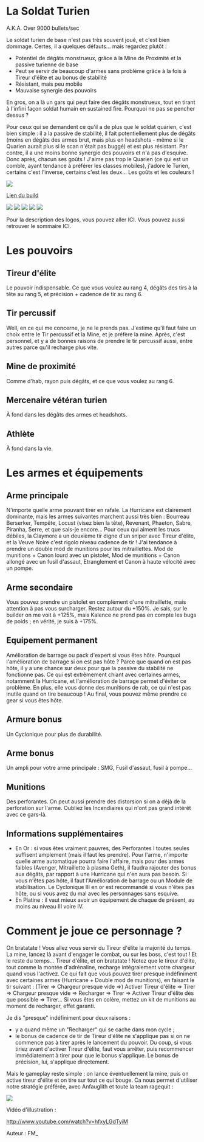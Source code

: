 La Soldat Turien
================

A.K.A. Over 9000 bullets/sec


Le soldat turien de base n'est pas très souvent joué, et c'est bien dommage. Certes, il a quelques défauts... mais regardez plutôt :

 * Potentiel de dégâts monstrueux, grâce à la Mine de Proximité et la passive turienne de base
 * Peut se servir de beaucoup d'armes sans problème grâce à la fois à Tireur d'élite et au bonus de stabilité
 * Résistant, mais peu mobile
 * Mauvaise synergie des pouvoirs

En gros, on a là un gars qui peut faire des dégâts monstrueux, tout en tirant à l'infini façon soldat humain en sustained fire. Pourquoi ne pas se pencher dessus ?

Pour ceux qui se demandent ce qu'il a de plus que le soldat quarien, c'est bien simple : il a la passive de stabilité, il fait potentiellement plus de dégâts (moins en dégâts des armes brut, mais plus en headshots - même si le Quarien aurait plus si le scan n'était pas buggé) et est plus résistant. Par contre, il a une moins bonne synergie des pouvoirs et n'a pas d'esquive. Donc après, chacun ses goûts ! J'aime pas trop le Quarien (ce qui est un comble, ayant tendance à préférer les classes mobiles), j'adore le Turien, certains c'est l'inverse, certains c'est les deux... Les goûts et les couleurs !

<img src="http://i.imgur.com/VZvql7c.png" />

[Lien du build](http://kalence.drupalgardens.com/me3-builder#24!4801525!2802575!24H54314!0.EAGK)

<img src="https://raw.githubusercontent.com/tst2005/me3/master/static/img/logo1-or-et-platine.png" />
<img src="https://raw.githubusercontent.com/tst2005/me3/master/static/img/logo2-3etoiles.png" />
<img src="https://raw.githubusercontent.com/tst2005/me3/master/static/img/logo3-jaune.png" />
<img src="https://raw.githubusercontent.com/tst2005/me3/master/static/img/logo4-2etoiles.png" />
<img src="https://raw.githubusercontent.com/tst2005/me3/master/static/img/logo5-3etoiles.png" />

Pour la description des logos, vous pouvez aller ICI. Vous pouvez aussi retrouver le sommaire ICI.

Les pouvoirs
============

## Tireur d'élite

Le pouvoir indispensable. Ce que vous voulez au rang 4, dégâts des tirs à la tête au rang 5, et précision + cadence de tir au rang 6.

## Tir percussif

Well, en ce qui me concerne, je ne le prends pas. J'estime qu'il faut faire un choix entre le Tir percussif et la Mine, et je préfère la mine. Après, c'est personnel, et y a de bonnes raisons de prendre le tir percussif aussi, entre autres parce qu'il recharge plus vite.

## Mine de proximité

Comme d'hab, rayon puis dégâts, et ce que vous voulez au rang 6.

## Mercenaire vétéran turien

À fond dans les dégâts des armes et headshots.

## Athlète

À fond dans la vie.


Les armes et équipements
========================

## Arme principale

N'importe quelle arme pouvant tirer en rafale. La Hurricane est clairement dominante, mais les armes suivantes marchent aussi très bien : Bourreau Berserker, Tempête, Locust (visez bien la tête), Revenant, Phaeton, Sabre, Piranha, Serre, et que sais-je encore...
Pour ceux qui aiment les trucs débiles, la Claymore a un deuxième tir digne d'un sniper avec Tireur d'élite, et la Veuve Noire c'est rigolo niveau cadence de tir !
J'ai tendance à prendre un double mod de munitions pour les mitraillettes. Mod de munitions + Canon lourd avec un pistolet, Mod de munitions + Canon allongé avec un fusil d'assaut, Etranglement et Canon à haute vélocité avec un pompe.

## Arme secondaire

Vous pouvez prendre un pistolet en complément d'une mitraillette, mais attention à pas vous surcharger. Restez autour du +150%. Je sais, sur le builder on me voit à +125%, mais Kalence ne prend pas en compte les bugs de poids ; en vérité, je suis à +175%.

## Equipement permanent

Amélioration de barrage ou pack d'expert si vous êtes hôte. Pourquoi l'amélioration de barrage si on est pas hôte ? Parce que quand on est pas hôte, il y a une chance sur deux pour que la passive du stabilité ne fonctionne pas. Ce qui est extrêmement chiant avec certaines armes, notamment la Hurricane, et l'amélioration de barrage permet d'éviter ce problème. En plus, elle vous donne des munitions de rab, ce qui n'est pas inutile quand on tire beaucoup ! Au final, vous pouvez même prendre ce gear si vous êtes hôte.

## Armure bonus

Un Cyclonique pour plus de durabilité.

## Arme bonus

Un ampli pour votre arme principale : SMG, Fusil d'assaut, fusil à pompe...

## Munitions

Des perforantes. On peut aussi prendre des distorsion si on a déjà de la perforation sur l'arme. Oubliez les Incendiaires qui n'ont pas grand intérêt avec ce gars-là.

## Informations supplémentaires


 * En Or : si vous êtes vraiment pauvres, des Perforantes I toutes seules suffisent amplement (mais il faut les prendre). Pour l'arme, n'importe quelle arme automatique pourra faire l'affaire, mais pour des armes faibles (Avenger, Mitraillette à plasma Geth), il faudra rajouter des bonus aux dégâts, par rapport à une Hurricane qui n'en aura pas besoin. Si vous n'êtes pas hôte, il faut l'Amélioration de barrage ou un Module de stabilisation. Le Cyclonique III en or est recommandé si vous n'êtes pas hôte, ou si vous avez du mal avec les personnages sans esquive.
 * En Platine : il vaut mieux avoir un équipement de chaque de présent, au moins au niveau III voire IV.

Comment je joue ce personnage ?
===============================

On bratatate ! Vous allez vous servir du Tireur d'élite la majorité du temps. La mine, lancez là avant d'engager le combat, ou sur les boss, c'est tout !
Et le reste du temps... Tireur d'élite, et on bratatate !
Notez que le tireur d'élite, tout comme la montée d'adrénaline, recharge intégralement votre chargeur quand vous l'activez. Ce qui fait que vous pouvez tirer presque indéfiniment avec certaines armes (Hurricane + Double mod de munitions), en faisant le tir suivant : (Tirer => Chargeur presque vide =>) Activer Tireur d'élite => Tirer => Chargeur presque vide => Recharger => Tirer => Activer Tireur d'élite dès que possible => Tirer...
Si vous êtes en colère, mettez un kit de munitions au moment de recharger, effet garanti.

Je dis "presque" indéfiniment pour deux raisons :
- y a quand même un "Recharger" qui se cache dans mon cycle ;
- le bonus de cadence de tir de Tireur d'élite ne s'applique pas si on ne commence pas à tirer après le lancement du pouvoir. Du coup, si vous tiriez avant d'activer Tireur d'élite, faut vous arrêter, puis recommencer immédiatement à tirer pour que le bonus s'applique. Le bonus de précision, lui, s'applique directement.

Mais le gameplay reste simple : on lance éventuellement la mine, puis on active tireur d'élite et on tire sur tout ce qui bouge. Ca nous permet d'utiliser notre stratégie préférée, avec Anfauglith et toute la team ragequit :

<img src="http://whec-assets-live.s3.amazonaws.com/2015/05/48857_be27e0d44bf72c74b3b3f99ee8d5172b.jpg" />

Vidéo d'illustration :

http://www.youtube.com/watch?v=hfxyLGdTyiM


Auteur : FM_
